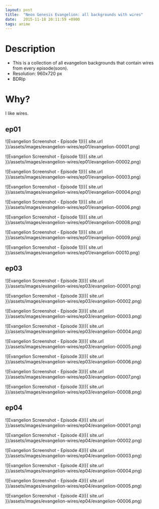 ```yaml
---
layout: post
title:  "Neon Genesis Evangelion: all backgrounds with wires"
date:   2015-11-18 20:11:59 +0900
tags: anime
---
```

# Description

* This is a collection of all evangelion backgrounds that contain wires from every episode(soon).
* Resolution: 960x720 px
* BDRip

# Why?

I like wires.

## ep01

![Evangelion Screenshot - Episode 1]({{ site.url }}/assets/images/evangelion-wires/ep01/evangelion-00001.png)

![Evangelion Screenshot - Episode 1]({{ site.url }}/assets/images/evangelion-wires/ep01/evangelion-00002.png)

![Evangelion Screenshot - Episode 1]({{ site.url }}/assets/images/evangelion-wires/ep01/evangelion-00003.png)

![Evangelion Screenshot - Episode 1]({{ site.url }}/assets/images/evangelion-wires/ep01/evangelion-00004.png)

![Evangelion Screenshot - Episode 1]({{ site.url }}/assets/images/evangelion-wires/ep01/evangelion-00006.png)

![Evangelion Screenshot - Episode 1]({{ site.url }}/assets/images/evangelion-wires/ep01/evangelion-00008.png)

![Evangelion Screenshot - Episode 1]({{ site.url }}/assets/images/evangelion-wires/ep01/evangelion-00009.png)

![Evangelion Screenshot - Episode 1]({{ site.url }}/assets/images/evangelion-wires/ep01/evangelion-00010.png)

## ep03

![Evangelion Screenshot - Episode 3]({{ site.url }}/assets/images/evangelion-wires/ep03/evangelion-00001.png)

![Evangelion Screenshot - Episode 3]({{ site.url }}/assets/images/evangelion-wires/ep03/evangelion-00002.png)

![Evangelion Screenshot - Episode 3]({{ site.url }}/assets/images/evangelion-wires/ep03/evangelion-00003.png)

![Evangelion Screenshot - Episode 3]({{ site.url }}/assets/images/evangelion-wires/ep03/evangelion-00004.png)

![Evangelion Screenshot - Episode 3]({{ site.url }}/assets/images/evangelion-wires/ep03/evangelion-00005.png)

![Evangelion Screenshot - Episode 3]({{ site.url }}/assets/images/evangelion-wires/ep03/evangelion-00006.png)

![Evangelion Screenshot - Episode 3]({{ site.url }}/assets/images/evangelion-wires/ep03/evangelion-00007.png)

![Evangelion Screenshot - Episode 3]({{ site.url }}/assets/images/evangelion-wires/ep03/evangelion-00008.png)

## ep04

![Evangelion Screenshot - Episode 4]({{ site.url }}/assets/images/evangelion-wires/ep04/evangelion-00001.png)

![Evangelion Screenshot - Episode 4]({{ site.url }}/assets/images/evangelion-wires/ep04/evangelion-00002.png)

![Evangelion Screenshot - Episode 4]({{ site.url }}/assets/images/evangelion-wires/ep04/evangelion-00003.png)

![Evangelion Screenshot - Episode 4]({{ site.url }}/assets/images/evangelion-wires/ep04/evangelion-00004.png)

![Evangelion Screenshot - Episode 4]({{ site.url }}/assets/images/evangelion-wires/ep04/evangelion-00005.png)

![Evangelion Screenshot - Episode 4]({{ site.url }}/assets/images/evangelion-wires/ep04/evangelion-00006.png)
